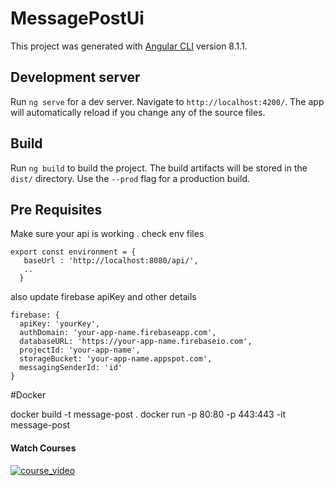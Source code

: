 # MessagePostUi

This project was generated with [Angular CLI](https://github.com/angular/angular-cli) version 8.1.1.

## Development server

Run `ng serve` for a dev server. Navigate to `http://localhost:4200/`. The app will automatically reload if you change any of the source files.

## Build

Run `ng build` to build the project. The build artifacts will be stored in the `dist/` directory. Use the `--prod` flag for a production build.


## Pre Requisites

Make sure your api is working . check env files
    
    export const environment = {
       baseUrl : 'http://localhost:8080/api/', 
       ..
      }
      
also update firebase apiKey and other details
  
    firebase: {
      apiKey: 'yourKey',
      authDomain: 'your-app-name.firebaseapp.com',
      databaseURL: 'https://your-app-name.firebaseio.com',
      projectId: 'your-app-name',
      storageBucket: 'your-app-name.appspot.com',
      messagingSenderId: 'id'
    }
    
#Docker

docker build -t message-post .
docker run -p 80:80 -p 443:443 -it message-post


#### Watch Courses
[![course_video](https://youtu.be/8FBsvpHUsxA)](https://youtu.be/8FBsvpHUsxA)
